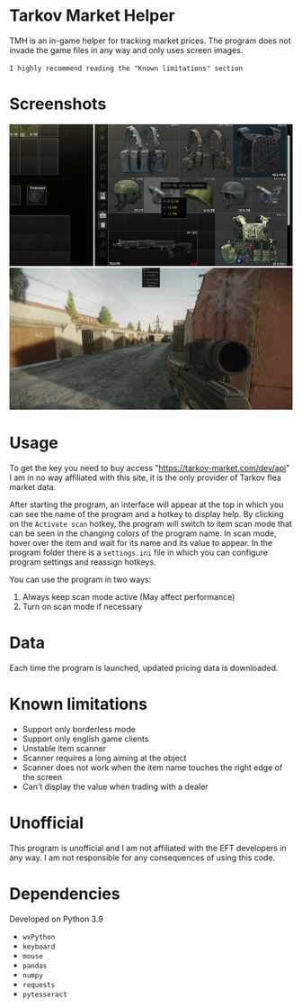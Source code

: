Tarkov Market Helper
=========

TMH is an in-game helper for tracking market prices. The program does not invade the game files in any way and only uses screen images.

`I highly recommend reading the "Known limitations" section`


Screenshots
=========
![Screenshots1](Screenshots/image1.jpg)
![Screenshots2](Screenshots/image2.jpg)



Usage
=========
To get the key you need to buy access "https://tarkov-market.com/dev/api" 
I am in no way affiliated with this site, it is the only provider of Tarkov flea market data.

After starting the program, an interface will appear at the top in which you can see the name of the program and a hotkey to display help. By clicking on the `Activate scan` hotkey, the program will switch to item scan mode that can be seen in the changing colors of the program name. In scan mode, hover over the item and wait for its name and its value to appear. In the program folder there is a `settings.ini` file in which you can configure program settings and reassign hotkeys.

You can use the program in two ways:
1) Always keep scan mode active (May affect performance)
2) Turn on scan mode if necessary

Data
=========
Each time the program is launched, updated pricing data is downloaded.

Known limitations
=========
- Support only borderless mode
- Support only english game clients
- Unstable item scanner
- Scanner requires a long aiming at the object
- Scanner does not work when the item name touches the right edge of the screen
- Can't display the value when trading with a dealer

Unofficial
=========
This program is unofficial and I am not affiliated with the EFT developers in any way. I am not responsible for any consequences of using this code.


Dependencies
=========
Developed on Python 3.9
- `wxPython`
- `keyboard`
- `mouse`
- `pandas`
- `numpy`
- `requests`
- `pytesseract`
